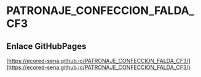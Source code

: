 # **PATRONAJE_CONFECCION_FALDA_CF3**

## **Enlace GitHubPages**

[https://ecored-sena.github.io/PATRONAJE_CONFECCION_FALDA_CF3/](https://ecored-sena.github.io/PATRONAJE_CONFECCION_FALDA_CF3/)